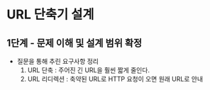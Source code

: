 # URL 단축기 설계
## 1단계 - 문제 이해 및 설계 범위 확정
* 질문을 통해 추린 요구사항 정리
    1. URL 단축 : 주어진 긴 URL을 훨씬 짧게 줄인다.
    2. URL 리디렉션 : 축약된 URL로 HTTP 요청이 오면 원래 URL로 안내